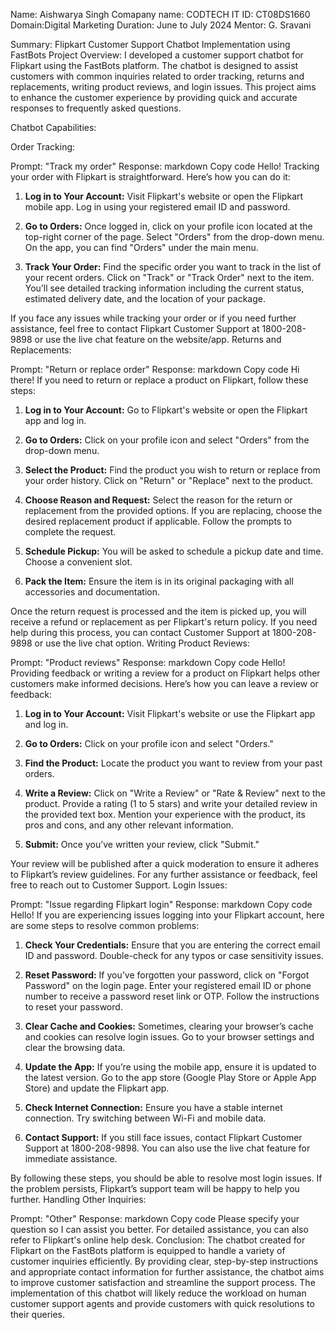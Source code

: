 Name: Aishwarya Singh
Comapany name: CODTECH IT
ID: CT08DS1660
Domain:Digital Marketing
Duration: June to July 2024
Mentor: G. Sravani

Summary: Flipkart Customer Support Chatbot Implementation using FastBots
Project Overview:
I developed a customer support chatbot for Flipkart using the FastBots platform. The chatbot is designed to assist customers with common inquiries related to order tracking, returns and replacements, writing product reviews, and login issues. This project aims to enhance the customer experience by providing quick and accurate responses to frequently asked questions.

Chatbot Capabilities:

Order Tracking:

Prompt: "Track my order"
Response:
markdown
Copy code
Hello! Tracking your order with Flipkart is straightforward. Here’s how you can do it:

1. **Log in to Your Account:**
   Visit Flipkart's website or open the Flipkart mobile app. Log in using your registered email ID and password.

2. **Go to Orders:**
   Once logged in, click on your profile icon located at the top-right corner of the page. Select "Orders" from the drop-down menu. On the app, you can find "Orders" under the main menu.

3. **Track Your Order:**
   Find the specific order you want to track in the list of your recent orders. Click on "Track" or "Track Order" next to the item. You’ll see detailed tracking information including the current status, estimated delivery date, and the location of your package.

If you face any issues while tracking your order or if you need further assistance, feel free to contact Flipkart Customer Support at 1800-208-9898 or use the live chat feature on the website/app.
Returns and Replacements:

Prompt: "Return or replace order"
Response:
markdown
Copy code
Hi there! If you need to return or replace a product on Flipkart, follow these steps:

1. **Log in to Your Account:**
   Go to Flipkart's website or open the Flipkart app and log in.

2. **Go to Orders:**
   Click on your profile icon and select "Orders" from the drop-down menu.

3. **Select the Product:**
   Find the product you wish to return or replace from your order history. Click on "Return" or "Replace" next to the product.

4. **Choose Reason and Request:**
   Select the reason for the return or replacement from the provided options. If you are replacing, choose the desired replacement product if applicable. Follow the prompts to complete the request.

5. **Schedule Pickup:**
   You will be asked to schedule a pickup date and time. Choose a convenient slot.

6. **Pack the Item:**
   Ensure the item is in its original packaging with all accessories and documentation.

Once the return request is processed and the item is picked up, you will receive a refund or replacement as per Flipkart's return policy. If you need help during this process, you can contact Customer Support at 1800-208-9898 or use the live chat option.
Writing Product Reviews:

Prompt: "Product reviews"
Response:
markdown
Copy code
Hello! Providing feedback or writing a review for a product on Flipkart helps other customers make informed decisions. Here’s how you can leave a review or feedback:

1. **Log in to Your Account:**
   Visit Flipkart's website or use the Flipkart app and log in.

2. **Go to Orders:**
   Click on your profile icon and select "Orders."

3. **Find the Product:**
   Locate the product you want to review from your past orders.

4. **Write a Review:**
   Click on "Write a Review" or "Rate & Review" next to the product. Provide a rating (1 to 5 stars) and write your detailed review in the provided text box. Mention your experience with the product, its pros and cons, and any other relevant information.

5. **Submit:**
   Once you’ve written your review, click "Submit."

Your review will be published after a quick moderation to ensure it adheres to Flipkart’s review guidelines. For any further assistance or feedback, feel free to reach out to Customer Support.
Login Issues:

Prompt: "Issue regarding Flipkart login"
Response:
markdown
Copy code
Hello! If you are experiencing issues logging into your Flipkart account, here are some steps to resolve common problems:

1. **Check Your Credentials:**
   Ensure that you are entering the correct email ID and password. Double-check for any typos or case sensitivity issues.

2. **Reset Password:**
   If you’ve forgotten your password, click on "Forgot Password" on the login page. Enter your registered email ID or phone number to receive a password reset link or OTP. Follow the instructions to reset your password.

3. **Clear Cache and Cookies:**
   Sometimes, clearing your browser’s cache and cookies can resolve login issues. Go to your browser settings and clear the browsing data.

4. **Update the App:**
   If you’re using the mobile app, ensure it is updated to the latest version. Go to the app store (Google Play Store or Apple App Store) and update the Flipkart app.

5. **Check Internet Connection:**
   Ensure you have a stable internet connection. Try switching between Wi-Fi and mobile data.

6. **Contact Support:**
   If you still face issues, contact Flipkart Customer Support at 1800-208-9898. You can also use the live chat feature for immediate assistance.

By following these steps, you should be able to resolve most login issues. If the problem persists, Flipkart’s support team will be happy to help you further.
Handling Other Inquiries:

Prompt: "Other"
Response:
markdown
Copy code
Please specify your question so I can assist you better. For detailed assistance, you can also refer to Flipkart's online help desk.
Conclusion:
The chatbot created for Flipkart on the FastBots platform is equipped to handle a variety of customer inquiries efficiently. By providing clear, step-by-step instructions and appropriate contact information for further assistance, the chatbot aims to improve customer satisfaction and streamline the support process. The implementation of this chatbot will likely reduce the workload on human customer support agents and provide customers with quick resolutions to their queries.
